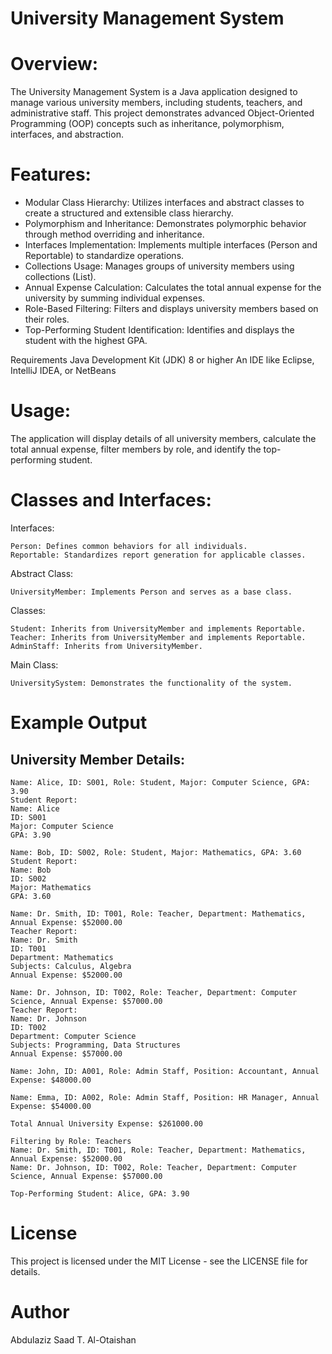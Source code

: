 # University Management System

# Overview:
The University Management System is a Java application designed to manage various university members, including students, teachers, and administrative staff. This project demonstrates advanced Object-Oriented Programming (OOP) concepts such as inheritance, polymorphism, interfaces, and abstraction.

# Features:
- Modular Class Hierarchy: Utilizes interfaces and abstract classes to create a structured and extensible class hierarchy.
- Polymorphism and Inheritance: Demonstrates polymorphic behavior through method overriding and inheritance.
- Interfaces Implementation: Implements multiple interfaces (Person and Reportable) to standardize operations.
- Collections Usage: Manages groups of university members using collections (List<UniversityMember>).
- Annual Expense Calculation: Calculates the total annual expense for the university by summing individual expenses.
- Role-Based Filtering: Filters and displays university members based on their roles.
- Top-Performing Student Identification: Identifies and displays the student with the highest GPA.
  
Requirements
      Java Development Kit (JDK) 8 or higher
      An IDE like Eclipse, IntelliJ IDEA, or NetBeans



   
# Usage:
The application will display details of all university members, calculate the total annual expense, filter members by role, and identify the top-performing student.

# Classes and Interfaces:

Interfaces:

    Person: Defines common behaviors for all individuals.
    Reportable: Standardizes report generation for applicable classes.

Abstract Class:

    UniversityMember: Implements Person and serves as a base class.

Classes:

    Student: Inherits from UniversityMember and implements Reportable.
    Teacher: Inherits from UniversityMember and implements Reportable.
    AdminStaff: Inherits from UniversityMember.

Main Class:

    UniversitySystem: Demonstrates the functionality of the system.

# Example Output

University Member Details:
---------------------------
    Name: Alice, ID: S001, Role: Student, Major: Computer Science, GPA: 3.90
    Student Report:
    Name: Alice
    ID: S001
    Major: Computer Science
    GPA: 3.90

    Name: Bob, ID: S002, Role: Student, Major: Mathematics, GPA: 3.60
    Student Report:
    Name: Bob
    ID: S002
    Major: Mathematics
    GPA: 3.60

    Name: Dr. Smith, ID: T001, Role: Teacher, Department: Mathematics, Annual Expense: $52000.00
    Teacher Report:
    Name: Dr. Smith
    ID: T001
    Department: Mathematics
    Subjects: Calculus, Algebra
    Annual Expense: $52000.00

    Name: Dr. Johnson, ID: T002, Role: Teacher, Department: Computer Science, Annual Expense: $57000.00
    Teacher Report:
    Name: Dr. Johnson
    ID: T002
    Department: Computer Science
    Subjects: Programming, Data Structures
    Annual Expense: $57000.00

    Name: John, ID: A001, Role: Admin Staff, Position: Accountant, Annual Expense: $48000.00

    Name: Emma, ID: A002, Role: Admin Staff, Position: HR Manager, Annual Expense: $54000.00

    Total Annual University Expense: $261000.00

    Filtering by Role: Teachers
    Name: Dr. Smith, ID: T001, Role: Teacher, Department: Mathematics, Annual Expense: $52000.00
    Name: Dr. Johnson, ID: T002, Role: Teacher, Department: Computer Science, Annual Expense: $57000.00

    Top-Performing Student: Alice, GPA: 3.90

# License
This project is licensed under the MIT License - see the LICENSE file for details.

# Author
Abdulaziz Saad T. Al-Otaishan
